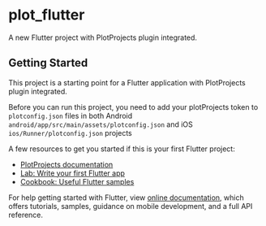 # plot_flutter

A new Flutter project with PlotProjects plugin integrated.

## Getting Started

This project is a starting point for a Flutter application with PlotProjects plugin integrated.

Before you can run this project, you need to add your plotProjects token to `plotconfig.json` files in both 
Android `android/app/src/main/assets/plotconfig.json` and iOS `ios/Runner/plotconfig.json` projects

A few resources to get you started if this is your first Flutter project:

- [PlotProjects documentation](https://files.plotprojects.com/documentation)
- [Lab: Write your first Flutter app](https://flutter.dev/docs/get-started/codelab)
- [Cookbook: Useful Flutter samples](https://flutter.dev/docs/cookbook)

For help getting started with Flutter, view
[online documentation](https://flutter.dev/docs), which offers tutorials,
samples, guidance on mobile development, and a full API reference.
